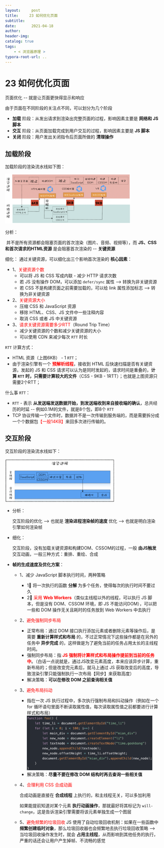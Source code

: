 ```yaml
---
layout:     post
title:     23 如何优化页面
subtitle:  
date:       2021-04-18
author:     
header-img: 
catalog: true
tags:
    - < 浏览器原理 >
typora-root-url: ..
---
```



# 23 如何优化页面

页面优化 -- 就是让页面更快得显示和响应

由于页面在不同阶段的关注点不同，可以划分为几个阶段
-   **加载** 阶段：从发出请求到渲染出完整页面的过程，影响因素主要是 **网络和 JS 脚本**
-   **交互** 阶段：从页面加载完成到用户交互的过程，影响因素主要是 **JS 脚本**
-   **关闭** 阶段：用户发出关闭指令后页面所做的 **清理操作**

## 加载阶段
加载阶段的渲染流水线如下图：

<img src="/../img/assets_2019/image-20210418122243412.png" alt="image-20210418122243412" style="zoom:40%;" />

分析：

​	并不是所有资源都会阻塞页面的首次渲染（图片、音频、视频等），而 **JS、CSS和首次请求的HTML资源** 是会阻塞首次渲染的 -- **关键资源**

细化：
	通过关键资源，可以细化出三个影响首次渲染的 **核心因素**：

-   1、<span style="color:red">关键资源个数</span>
    -   可以将 JS 和 CSS 写成内联 - 减少 HTTP 请求次数
    -   若 JS 没有操作 DOM，可以添加 `defer/sync` 属性 --> 转换为非关键资源
    -   若 CSS 不是构建页面之前需要加载的，可以给 link 属性添加标志 --> 转换为非关键资源
-   2、<span style="color:red">关键资源大小</span>
    -   压缩 CSS 和 JavaScript 资源
    -   移除 HTML、CSS、JS 文件中一些注释内容
    -   取消 CSS 或者 JS 中关键资源
-   3、<span style="color:red">请求关键资源需要多少RTT</span>（Round Trip Time）
    -   减少关键资源的个数和减少关键资源的大小
    -   可以使用 CDN 来减少每次 `RTT` 时长

`RTT` 计算方式：

- HTML 资源（上图6KB） - 1 `RTT`；
- 由于渲染引擎有一个 <span style="color:red">**预解析线程**</span>，接收到 HTML 后快速扫描是否有关键资源，发起的 JS 和 CSS 请求可以认为是同时发起的，请求时间是重叠的，**计算 `RTT` 时，只需要计算较大的文件**（CSS - 9KB - 1RTT）；也就是上图资源只需要2个RTT；

什么事 `RTT`：

- `RTT` - 表示 **从发送端发送数据开始，到发送端收到来自接收端的确认**，总共经历的时延 -- 例如0.1M的文件，就是8个包，即8个 `RTT`
- TCP 协议传输一个文件时，数据并不是一次传输到服务端的，而是需要拆分成一个个数据包<span style="color:red">【一般14KB】</span>来回多次进行传输的。


## 交互阶段
交互阶段的渲染流水线如下：

<img src="/../img/assets_2019/image-20210418122402135.png" alt="image-20210418122402135" style="zoom:35%;" />

- 分析：

    交互阶段的优化 --> 也就是 **渲染进程渲染帧的速度** 优化 --> 也就是明白渲染引擎如何渲染帧

- 细化：

    交互阶段，没有加载关键资源和构建DOM、CSSOM的过程，一般 **由JS触发** 交互动画，一般三种方式：重排、重绘、合成

- **帧的生成速度及优化方案**：

    - 1、减少 JavaScript 脚本执行时间，两种策略

        - 1⃣️ 将一次执行的函数 **分解** 为多个任务，使得每次的执行时间不要过久
        - 2⃣️ <span style="color:red">采用 **Web Workers**</span>（类似主线程以外的线程，可以执行 JS 脚本，但是没有 DOM、CSSOM 环境，即 JS 不能访问DOM），可以把一些和 DOM 操作无关且耗时的任务放到 Web Workers 中去执行
        
    - 2、<span style="color:red">避免强制同步布局</span>
    
        - 正常布局：通过 DOM 接口执行添加元素或者删除元素等操作后，是需要 **重新计算样式和布局** 的，不过正常情况下这些操作都是在另外的任务中 **异步完成** 的，这样做是为了避免当前的任务占用太长的主线程时间。
        - 强制同步布局：指<span style="color:red"> **JS 强制将计算样式和布局操作提前到当前的任务中**</span>。（白话一点说就是，通过JS改变元素高度，本来应该异步计算，重新布局的；但是改变完元素后，就马上通过 JS 获取改变后的高度，导致渲染引擎只能强制执行一次布局【同步】来获取高度）
        - 解决策略：**可以在修改 DOM 之前查询相关值**
        
    -	3、<span style="color:red">避免布局抖动</span>
         -	指在一次 JS 执行过程中，多次执行强制布局和抖动操作（例如在一个 for 循环语句里面不断读取属性值，每次读取属性值之前都要进行计算样式和布局）
                 <img src="/../img/assets_2019/image-20210418122610962.png" alt="image-20210418122610962" style="zoom:40%;" />
         - 解决策略：**尽量不要在修改 DOM 结构时再去查询一些相关值**
         
    -	4、<span style="color:red">合理利用 CSS 合成动画</span>
         
         合成动画是直接在 **合成线程** 上执行的，和主线程无关，可以多加利用
         
         如果能提前知道对某个元素 **执行动画操作**，那就最好将其标记为 `will-change`，这是告诉渲染引擎需要将该元素单独生成一个图层
         
    - 5、<span style="color:red">避免频繁的垃圾回收</span>
        JS 使用了自动垃圾回收机制：如果在一些函数中 **频繁创建临时对象**，那么垃圾回收器也会频繁地去执行垃圾回收策略 --> 当垃圾回收操作发生时，就会 **占用主线程**，从而影响到其他任务的执行，严重的话还会让用户产生掉帧、不流畅的感觉